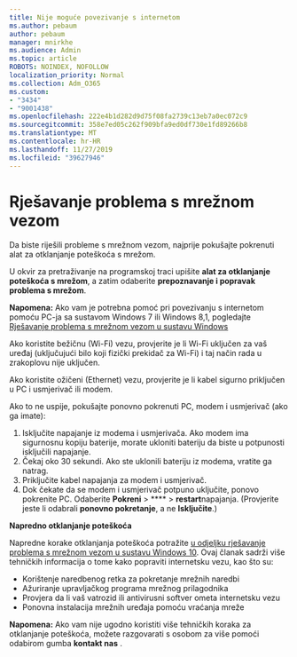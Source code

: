 ```yaml
---
title: Nije moguće povezivanje s internetom
ms.author: pebaum
author: pebaum
manager: mnirkhe
ms.audience: Admin
ms.topic: article
ROBOTS: NOINDEX, NOFOLLOW
localization_priority: Normal
ms.collection: Adm_O365
ms.custom:
- "3434"
- "9001438"
ms.openlocfilehash: 222e4b1d282d9d75f08fa2739c13eb7a0ec072c9
ms.sourcegitcommit: 358e7ed05c262f909bfa9ed0df730e1fd89266b8
ms.translationtype: MT
ms.contentlocale: hr-HR
ms.lasthandoff: 11/27/2019
ms.locfileid: "39627946"
---
```

# <a name="fix-network-connection-issues"></a>Rješavanje problema s mrežnom vezom

Da biste riješili probleme s mrežnom vezom, najprije pokušajte pokrenuti alat za otklanjanje poteškoća s mrežom. 

U okvir za pretraživanje na programskoj traci upišite **alat za otklanjanje poteškoća s mrežom**, a zatim odaberite **prepoznavanje i popravak problema s mrežom**.

**Napomena:** Ako vam je potrebna pomoć pri povezivanju s internetom pomoću PC-ja sa sustavom Windows 7 ili Windows 8,1, pogledajte [Rješavanje problema s mrežnom vezom u sustavu Windows](https://support.microsoft.com/help/15287) 

Ako koristite bežičnu (Wi-Fi) vezu, provjerite je li Wi-Fi uključen za vaš uređaj (uključujući bilo koji fizički prekidač za Wi-Fi) i taj način rada u zrakoplovu nije uključen.

Ako koristite ožičeni (Ethernet) vezu, provjerite je li kabel sigurno priključen u PC i usmjerivač ili modem.

Ako to ne uspije, pokušajte ponovno pokrenuti PC, modem i usmjerivač (ako ga imate):

1. Isključite napajanje iz modema i usmjerivača. Ako modem ima sigurnosnu kopiju baterije, morate ukloniti bateriju da biste u potpunosti isključili napajanje.
2. Čekaj oko 30 sekundi. Ako ste uklonili bateriju iz modema, vratite ga natrag.
3. Priključite kabel napajanja za modem i usmjerivač.
4. Dok čekate da se modem i usmjerivač potpuno uključite, ponovo pokrenite PC. Odaberite **Pokreni** > **** > **restart**napajanja. (Provjerite jeste li odabrali **ponovno pokretanje**, a ne **Isključite**.)

**Napredno otklanjanje poteškoća**

Napredne korake otklanjanja poteškoća potražite [u odjeljku rješavanje problema s mrežnom vezom u sustavu Windows 10](https://support.microsoft.com/help/10741?ocid=SMC10741%2F). Ovaj članak sadrži više tehničkih informacija o tome kako popraviti internetsku vezu, kao što su:

- Korištenje naredbenog retka za pokretanje mrežnih naredbi
- Ažuriranje upravljačkog programa mrežnog prilagodnika
- Provjera da li vaš vatrozid ili antivirusni softver ometa internetsku vezu
- Ponovna instalacija mrežnih uređaja pomoću vraćanja mreže

**Napomena:** Ako vam nije ugodno koristiti više tehničkih koraka za otklanjanje poteškoća, možete razgovarati s osobom za više pomoći odabirom gumba **kontakt nas** .